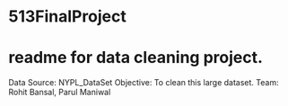 # 513FinalProject
# readme for data cleaning project.
Data Source: NYPL_DataSet
Objective: To clean this large dataset.
Team: Rohit Bansal, Parul Maniwal
